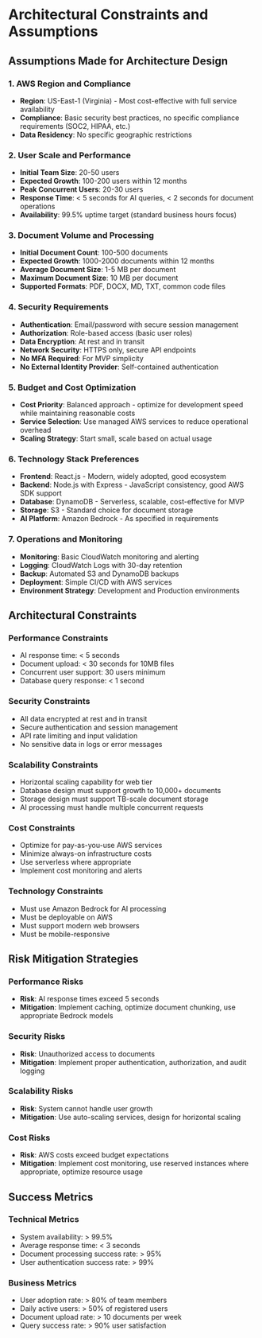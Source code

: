 # Architectural Constraints and Assumptions

## Assumptions Made for Architecture Design

### 1. AWS Region and Compliance
- **Region**: US-East-1 (Virginia) - Most cost-effective with full service availability
- **Compliance**: Basic security best practices, no specific compliance requirements (SOC2, HIPAA, etc.)
- **Data Residency**: No specific geographic restrictions

### 2. User Scale and Performance
- **Initial Team Size**: 20-50 users
- **Expected Growth**: 100-200 users within 12 months
- **Peak Concurrent Users**: 20-30 users
- **Response Time**: < 5 seconds for AI queries, < 2 seconds for document operations
- **Availability**: 99.5% uptime target (standard business hours focus)

### 3. Document Volume and Processing
- **Initial Document Count**: 100-500 documents
- **Expected Growth**: 1000-2000 documents within 12 months
- **Average Document Size**: 1-5 MB per document
- **Maximum Document Size**: 10 MB per document
- **Supported Formats**: PDF, DOCX, MD, TXT, common code files

### 4. Security Requirements
- **Authentication**: Email/password with secure session management
- **Authorization**: Role-based access (basic user roles)
- **Data Encryption**: At rest and in transit
- **Network Security**: HTTPS only, secure API endpoints
- **No MFA Required**: For MVP simplicity
- **No External Identity Provider**: Self-contained authentication

### 5. Budget and Cost Optimization
- **Cost Priority**: Balanced approach - optimize for development speed while maintaining reasonable costs
- **Service Selection**: Use managed AWS services to reduce operational overhead
- **Scaling Strategy**: Start small, scale based on actual usage

### 6. Technology Stack Preferences
- **Frontend**: React.js - Modern, widely adopted, good ecosystem
- **Backend**: Node.js with Express - JavaScript consistency, good AWS SDK support
- **Database**: DynamoDB - Serverless, scalable, cost-effective for MVP
- **Storage**: S3 - Standard choice for document storage
- **AI Platform**: Amazon Bedrock - As specified in requirements

### 7. Operations and Monitoring
- **Monitoring**: Basic CloudWatch monitoring and alerting
- **Logging**: CloudWatch Logs with 30-day retention
- **Backup**: Automated S3 and DynamoDB backups
- **Deployment**: Simple CI/CD with AWS services
- **Environment Strategy**: Development and Production environments

## Architectural Constraints

### Performance Constraints
- AI response time: < 5 seconds
- Document upload: < 30 seconds for 10MB files
- Concurrent user support: 30 users minimum
- Database query response: < 1 second

### Security Constraints
- All data encrypted at rest and in transit
- Secure authentication and session management
- API rate limiting and input validation
- No sensitive data in logs or error messages

### Scalability Constraints
- Horizontal scaling capability for web tier
- Database design must support growth to 10,000+ documents
- Storage design must support TB-scale document storage
- AI processing must handle multiple concurrent requests

### Cost Constraints
- Optimize for pay-as-you-use AWS services
- Minimize always-on infrastructure costs
- Use serverless where appropriate
- Implement cost monitoring and alerts

### Technology Constraints
- Must use Amazon Bedrock for AI processing
- Must be deployable on AWS
- Must support modern web browsers
- Must be mobile-responsive

## Risk Mitigation Strategies

### Performance Risks
- **Risk**: AI response times exceed 5 seconds
- **Mitigation**: Implement caching, optimize document chunking, use appropriate Bedrock models

### Security Risks
- **Risk**: Unauthorized access to documents
- **Mitigation**: Implement proper authentication, authorization, and audit logging

### Scalability Risks
- **Risk**: System cannot handle user growth
- **Mitigation**: Use auto-scaling services, design for horizontal scaling

### Cost Risks
- **Risk**: AWS costs exceed budget expectations
- **Mitigation**: Implement cost monitoring, use reserved instances where appropriate, optimize resource usage

## Success Metrics

### Technical Metrics
- System availability: > 99.5%
- Average response time: < 3 seconds
- Document processing success rate: > 95%
- User authentication success rate: > 99%

### Business Metrics
- User adoption rate: > 80% of team members
- Daily active users: > 50% of registered users
- Document upload rate: > 10 documents per week
- Query success rate: > 90% user satisfaction
